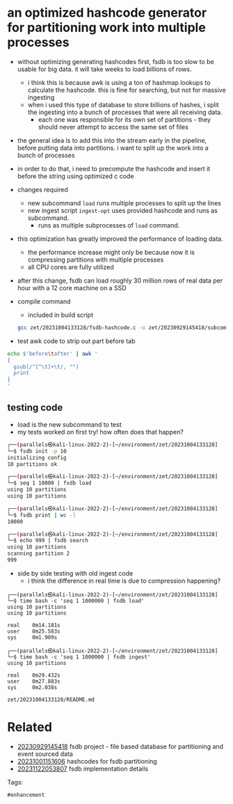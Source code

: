 # an optimized hashcode generator for partitioning work into multiple processes

- without optimizing generating hashcodes first, fsdb is too slow to be usable for big data. it will take weeks to load billions of rows.
  - i think this is because awk is using a ton of hashmap lookups to calculate the hashcode. this is fine for searching, but not for massive ingesting
  - when i used this type of database to store billions of hashes, i split the ingesting into a bunch of processes that were all receiving data.
    - each one was responsible for its own set of partitions - they should never attempt to access the same set of files
- the general idea is to add this into the stream early in the pipeline, before putting data into partitions. i want to split up the work into a bunch of processes
- in order to do that, i need to precompute the hashcode and insert it before the string using optimized c code
- changes required
  - new subcommand `load` runs multiple processes to split up the lines
  - new ingest script `ingest-opt` uses provided hashcode and runs as subcommand.
    - runs as multiple subprocesses of `load` command.
- this optimization has greatly improved the performance of loading data.
  - the performance increase might only be because now it is compressing partitions with multiple processes
  - all CPU cores are fully utilized
- after this change, fsdb can load roughly 30 million rows of real data per hour with a 12 core machine on a SSD

- compile command
  - included in build script
  ```bash
  gcc zet/20231004133128/fsdb-hashcode.c -o zet/20230929145418/subcommands/hashcode-optimized
  ```

- test awk code to strip out part before tab
```bash
echo $'before\tafter' | awk '
{
  gsub(/^[^\t]+\t/, "")
  print
}
'

```

## testing code
- load is the new subcommand to test
- my tests worked on first try! how often does that happen?
```bash
┌──(parallels㉿kali-linux-2022-2)-[~/environment/zet/20231004133128]
└─$ fsdb init -p 10
initializing config
10 partitions ok

┌──(parallels㉿kali-linux-2022-2)-[~/environment/zet/20231004133128]
└─$ seq 1 10000 | fsdb load
using 10 partitions
using 10 partitions

┌──(parallels㉿kali-linux-2022-2)-[~/environment/zet/20231004133128]
└─$ fsdb print | wc -l
10000

┌──(parallels㉿kali-linux-2022-2)-[~/environment/zet/20231004133128]
└─$ echo 999 | fsdb search
using 10 partitions
scanning partition 2
999

```

- side by side testing with old ingest code
  - i think the difference in real time is due to compression happening?
```
┌──(parallels㉿kali-linux-2022-2)-[~/environment/zet/20231004133128]
└─$ time bash -c 'seq 1 1000000 | fsdb load'
using 10 partitions
using 10 partitions

real    0m14.181s
user    0m25.583s
sys     0m1.909s

┌──(parallels㉿kali-linux-2022-2)-[~/environment/zet/20231004133128]
└─$ time bash -c 'seq 1 1000000 | fsdb ingest'
using 10 partitions

real    0m29.432s
user    0m27.883s
sys     0m2.038s
```

` zet/20231004133128/README.md `

# Related

- [20230929145418](/zet/20230929145418/README.md) fsdb project - file based database for partitioning and event sourced data
- [20231001151606](/zet/20231001151606/README.md) hashcodes for fsdb partitioning
- [20231122053807](/zet/20231122053807/README.md) fsdb implementation details

Tags:

    #enhancement
